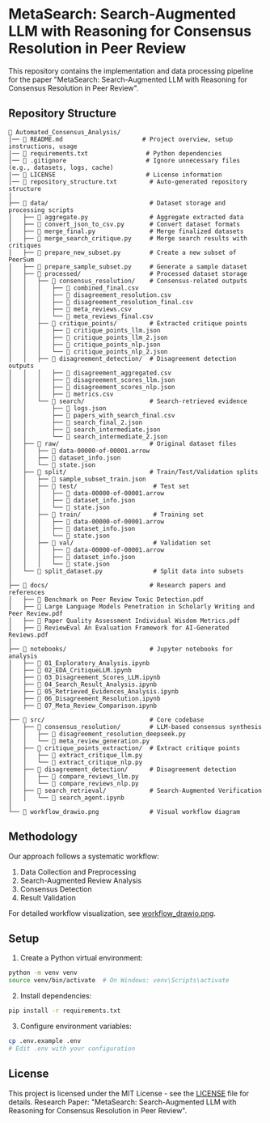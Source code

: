 # MetaSearch: Search-Augmented LLM with Reasoning for Consensus Resolution in Peer Review

This repository contains the implementation and data processing pipeline for the paper "MetaSearch: Search-Augmented LLM with Reasoning for Consensus Resolution in Peer Review".

## Repository Structure

```
📂 Automated_Consensus_Analysis/
│── 📜 README.md                      # Project overview, setup instructions, usage  
│── 📜 requirements.txt                # Python dependencies  
│── 📜 .gitignore                      # Ignore unnecessary files (e.g., datasets, logs, cache)  
│── 📜 LICENSE                         # License information  
│── 📜 repository_structure.txt         # Auto-generated repository structure  
│  
├── 📂 data/                            # Dataset storage and processing scripts  
│   ├── 📜 aggregate.py                 # Aggregate extracted data  
│   ├── 📜 convert_json_to_csv.py       # Convert dataset formats  
│   ├── 📜 merge_final.py               # Merge finalized datasets  
│   ├── 📜 merge_search_critique.py     # Merge search results with critiques  
│   ├── 📜 prepare_new_subset.py        # Create a new subset of PeerSum  
│   ├── 📜 prepare_sample_subset.py     # Generate a sample dataset  
│   ├── 📂 processed/                   # Processed dataset storage  
│   │   ├── 📂 consensus_resolution/    # Consensus-related outputs  
│   │   │   ├── 📜 combined_final.csv  
│   │   │   ├── 📜 disagreement_resolution.csv  
│   │   │   ├── 📜 disagreement_resolution_final.csv  
│   │   │   ├── 📜 meta_reviews.csv  
│   │   │   └── 📜 meta_reviews_final.csv  
│   │   ├── 📂 critique_points/         # Extracted critique points  
│   │   │   ├── 📜 critique_points_llm.json  
│   │   │   ├── 📜 critique_points_llm_2.json  
│   │   │   ├── 📜 critique_points_nlp.json  
│   │   │   └── 📜 critique_points_nlp_2.json  
│   │   ├── 📂 disagreement_detection/  # Disagreement detection outputs  
│   │   │   ├── 📜 disagreement_aggregated.csv  
│   │   │   ├── 📜 disagreement_scores_llm.json  
│   │   │   ├── 📜 disagreement_scores_nlp.json  
│   │   │   ├── 📜 metrics.csv  
│   │   └── 📂 search/                  # Search-retrieved evidence  
│   │       ├── 📜 logs.json  
│   │       ├── 📜 papers_with_search_final.csv  
│   │       ├── 📜 search_final_2.json  
│   │       ├── 📜 search_intermediate.json  
│   │       └── 📜 search_intermediate_2.json  
│   ├── 📂 raw/                         # Original dataset files  
│   │   ├── 📜 data-00000-of-00001.arrow  
│   │   ├── 📜 dataset_info.json  
│   │   └── 📜 state.json  
│   ├── 📂 split/                       # Train/Test/Validation splits  
│   │   ├── 📜 sample_subset_train.json  
│   │   ├── 📂 test/                     # Test set  
│   │   │   ├── 📜 data-00000-of-00001.arrow  
│   │   │   ├── 📜 dataset_info.json  
│   │   │   └── 📜 state.json  
│   │   ├── 📂 train/                    # Training set  
│   │   │   ├── 📜 data-00000-of-00001.arrow  
│   │   │   ├── 📜 dataset_info.json  
│   │   │   └── 📜 state.json  
│   │   ├── 📂 val/                      # Validation set  
│   │   │   ├── 📜 data-00000-of-00001.arrow  
│   │   │   ├── 📜 dataset_info.json  
│   │   │   └── 📜 state.json  
│   └── 📜 split_dataset.py              # Split data into subsets  
│  
├── 📂 docs/                            # Research papers and references  
│   ├── 📜 Benchmark on Peer Review Toxic Detection.pdf  
│   ├── 📜 Large Language Models Penetration in Scholarly Writing and Peer Review.pdf  
│   ├── 📜 Paper Quality Assessment Individual Wisdom Metrics.pdf  
│   ├── 📜 ReviewEval An Evaluation Framework for AI-Generated Reviews.pdf  
│  
├── 📂 notebooks/                       # Jupyter notebooks for analysis  
│   ├── 📜 01_Exploratory_Analysis.ipynb  
│   ├── 📜 02_EDA_CritiqueLLM.ipynb  
│   ├── 📜 03_Disagreement_Scores_LLM.ipynb  
│   ├── 📜 04_Search_Result_Analysis.ipynb  
│   ├── 📜 05_Retrieved_Evidences_Analysis.ipynb  
│   ├── 📜 06_Disagreement_Resolution.ipynb  
│   ├── 📜 07_Meta_Review_Comparison.ipynb  
│  
├── 📂 src/                             # Core codebase  
│   ├── 📂 consensus_resolution/        # LLM-based consensus synthesis  
│   │   ├── 📜 disagreement_resolution_deepseek.py  
│   │   └── 📜 meta_review_generation.py  
│   ├── 📂 critique_points_extraction/  # Extract critique points  
│   │   ├── 📜 extract_critique_llm.py  
│   │   └── 📜 extract_critique_nlp.py  
│   ├── 📂 disagreement_detection/      # Disagreement detection  
│   │   ├── 📜 compare_reviews_llm.py  
│   │   └── 📜 compare_reviews_nlp.py  
│   ├── 📂 search_retrieval/            # Search-Augmented Verification  
│   │   └── 📜 search_agent.ipynb  
│  
└── 📜 workflow_drawio.png              # Visual workflow diagram  
```

## Methodology

Our approach follows a systematic workflow:

1. Data Collection and Preprocessing
2. Search-Augmented Review Analysis
3. Consensus Detection
4. Result Validation

For detailed workflow visualization, see [workflow_drawio.png](workflow_drawio.png).

## Setup

1. Create a Python virtual environment:
```bash
python -m venv venv
source venv/bin/activate  # On Windows: venv\Scripts\activate
```

2. Install dependencies:
```bash
pip install -r requirements.txt
```

3. Configure environment variables:
```bash
cp .env.example .env
# Edit .env with your configuration
```

## License

This project is licensed under the MIT License - see the [LICENSE](LICENSE) file for details. 
Research Paper: "MetaSearch: Search-Augmented LLM with Reasoning for Consensus Resolution in Peer Review". 
